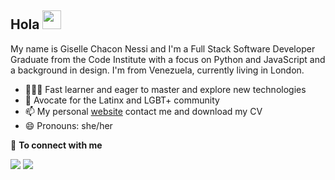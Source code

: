 
<!--
**GiselleNessi/GiselleNessi** is a ✨ _special_ ✨ repository because its `README.md` (this file) appears on your GitHub profile.

Here are some ideas to get you started:

- 🔭 I’m currently working on ...
- 🌱 I’m currently learning ...
- 👯 I’m looking to collaborate on ...
- 🤔 I’m looking for help with ...
- 💬 Ask me about ...
- 📫 How to reach me: ...
- 😄 Pronouns: ...
- ⚡ Fun fact: ...
-->

<!-- More info, tips and tricks for making GitHub Profile README can be found in my article at https://towardsdatascience.com/build-a-stunning-readme-for-your-github-profile-9b80434fe5d7 -->

## Hola <img src="https://raw.githubusercontent.com/MartinHeinz/MartinHeinz/master/wave.gif" width="30px">

My name is Giselle Chacon Nessi and I'm a Full Stack Software Developer Graduate from the Code Institute with a focus on Python and JavaScript and a background in design. I'm from Venezuela, currently living in London.



- 👨🏽‍💻 Fast learner and eager to master and explore new technologies
- 🌱 Avocate for the Latinx and LGBT+ community 
- 📫 My personal [website](https://gisellechacon.com/work) contact me and download my CV
- 😄 Pronouns: she/her


<summary>🤝 <b>To connect with me</b></summary>

<p align = "center">

  [<img src ="https://img.shields.io/badge/website-%23.svg?&style=for-the-badge&logo=&logoColor=white%22">](https://gisellechacon.com/work)
  [<img src="https://img.shields.io/badge/linkedin-%230077B5.svg?&style=for-the-badge&logo=linkedin&logoColor=white" />](https://www.linkedin.com/in/gisellechacon/)
</p>

